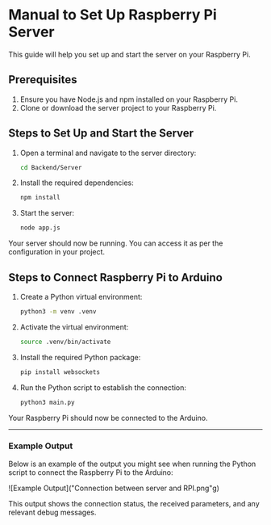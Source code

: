 # Manual to Set Up Raspberry Pi Server

This guide will help you set up and start the server on your Raspberry Pi.

## Prerequisites
1. Ensure you have Node.js and npm installed on your Raspberry Pi.
2. Clone or download the server project to your Raspberry Pi.

## Steps to Set Up and Start the Server

1. Open a terminal and navigate to the server directory:
    ```bash
    cd Backend/Server
    ```

2. Install the required dependencies:
    ```bash
    npm install
    ```

3. Start the server:
    ```bash
    node app.js
    ```

Your server should now be running. You can access it as per the configuration in your project.

## Steps to Connect Raspberry Pi to Arduino

1. Create a Python virtual environment:
    ```bash
    python3 -m venv .venv
    ```

2. Activate the virtual environment:
    ```bash
    source .venv/bin/activate
    ```

3. Install the required Python package:
    ```bash
    pip install websockets
    ```

4. Run the Python script to establish the connection:
    ```bash
    python3 main.py
    ```

Your Raspberry Pi should now be connected to the Arduino.

---

### Example Output

Below is an example of the output you might see when running the Python script to connect the Raspberry Pi to the Arduino:

![Example Output]("Connection between server and RPI.png"g)

This output shows the connection status, the received parameters, and any relevant debug messages.